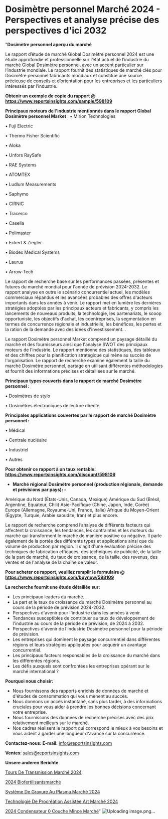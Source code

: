 # Dosimètre personnel Marché 2024 - Perspectives et analyse précise des perspectives d'ici 2032

"<strong>Dosimètre personnel aperçu du marché</strong>

Le rapport d’étude de marché Global Dosimètre personnel 2024 est une étude approfondie et professionnelle sur l’état actuel de l’industrie du marché Global Dosimètre personnel, avec un accent particulier sur l’industrie mondiale. Le rapport fournit des statistiques de marché clés pour Dosimètre personnel fabricants mondiaux et constitue une source précieuse de conseils et d’orientation pour les entreprises et les particuliers intéressés par l’industrie.

<strong>Obtenir un exemple de copie du rapport @ <a href=https://www.reportsinsights.com/sample/598109>https://www.reportsinsights.com/sample/598109</a></strong>

<strong>Principaux moteurs de l'industrie mentionnés dans le rapport Global Dosimètre personnel Market</strong> :
• Mirion Technologies

• Fuji Electric

• Thermo Fisher Scientific

• Aloka

• Unfors RaySafe

• RAE Systems

• ATOMTEX

• Ludlum Measurements

• Saphymo

• CIRNIC

• Tracerco

• Casella

• Polimaster

• Eckert & Ziegler

• Biodex Medical Systems

• Laurus

• Arrow-Tech

Le rapport de recherche basé sur les performances passées, présentes et futures du marché mondial pour l'année de prévision 2024-2032. Le rapport analyse en outre le scénario concurrentiel actuel, les modèles commerciaux répandus et les avancées probables des offres d'acteurs importants dans les années à venir. Le rapport met en lumière les dernières stratégies adoptées par les principaux acteurs et fabricants, y compris les lancements de nouveaux produits, la technologie, les partenariats, le scoop opportuniste, les objectifs d'achat, les coentreprises, la segmentation en termes de concurrence régionale et industrielle, les bénéfices, les pertes et la ration de la demande avec des idées d'investissement. .

Le rapport Dosimètre personnel Market comprend un paysage détaillé du marché et des fournisseurs ainsi que l'analyse SWOT des principaux moteurs de l'industrie. Le rapport mentionne des statistiques, des tableaux et des chiffres pour la planification stratégique qui mène au succès de l'organisation. Le rapport de recherche examine également la taille du marché Dosimètre personnel, partage en utilisant différentes méthodologies et fournit des informations précises et détaillées sur le marché.

<strong>Principaux types couverts dans le rapport de marché Dosimètre personnel :</strong>

• Dosimètres de stylo

• Dosimètres électroniques de lecture directe

<strong>Principales applications couvertes par le rapport de marché Dosimètre personnel :</strong>

• Médical

• Centrale nucléaire

• Industriel

• Autres

<strong>Pour obtenir ce rapport à un taux rentable: <a href=https://www.reportsinsights.com/discount/598109>https://www.reportsinsights.com/discount/598109</a></strong>
<ul>
  <li><strong>Marché régional Dosimètre personnel (production régionale, demande et prévisions par pays): -</strong></li>
</ul>
Amérique du Nord (États-Unis, Canada, Mexique)
Amérique du Sud (Brésil, Argentine, Equateur, Chili)
Asie-Pacifique (Chine, Japon, Inde, Corée)
Europe (Allemagne, Royaume-Uni, France, Italie)
Afrique du Moyen-Orient (Égypte, Turquie, Arabie saoudite, Iran) et plus encore.

Le rapport de recherche comprend l’analyse de différents facteurs qui affectent la croissance, les tendances, les contraintes et les moteurs du marché qui transforment le marché de manière positive ou négative. Il parle également de la portée des différents types et applications ainsi que du volume de production par région. Il s'agit d'une évaluation précise des techniques de fabrication efficaces, des techniques de publicité, de la taille de la part de marché, du taux de croissance, de la taille, des revenus, des ventes et de l'analyse de la chaîne de valeur.

<strong>Pour acheter ce rapport, veuillez remplir le formulaire @   <a href=https://www.reportsinsights.com/buynow/598109>https://www.reportsinsights.com/buynow/598109</a></strong>

<strong>La recherche fournit une étude détaillée sur:</strong>
<ul>
  <li>Les principaux leaders du marché.</li>
  <li>La part et le taux de croissance du marché Dosimètre personnel au cours de la période de prévision 2024-2032.</li>
  <li>Perspectives d'avenir pour l'industrie dans les années à venir.</li>
  <li>Tendances susceptibles de contribuer au taux de développement de l'industrie au cours de la période de prévision, de 2024 à 2032.</li>
  <li>Perspectives d'avenir de l'industrie Dosimètre personnel pour la période de prévision.</li>
  <li>Les entreprises qui dominent le paysage concurrentiel dans différentes régions et leurs stratégies appliquées pour acquérir un avantage concurrentiel.</li>
  <li>Les principaux facteurs responsables de la croissance du marché dans les différentes régions.</li>
  <li>Les défis auxquels sont confrontées les entreprises opérant sur le marché international ?</li>
</ul>
<strong>Pourquoi nous choisir:</strong>
<ul>
  <li>Nous fournissons des rapports enrichis de données de marché et d'études de consommation qui vous mènent au succès.</li>
  <li>Nous donnons un accès instantané, sans plus tarder, à des informations cruciales pour vous aider à prendre les bonnes décisions concernant votre entreprise.</li>
  <li>Nous fournissons des données de recherche précises avec des prix relativement meilleurs sur le marché.</li>
  <li>Nos cadres réalisent le rapport qui correspond le mieux à vos besoins et vous aident à garder une longueur d'avance sur la concurrence.</li>
</ul>
<strong>Contactez-nous:
</strong><strong>E-mail:</strong> <a href=mailto:info@reportsinsights.com>info@reportsinsights.com</a>

<strong>Ventes</strong>: <a href=mailto:sales@reportsinsights.com>sales@reportsinsights.com</a>

<strong>Unsere anderen Berichte</strong>

<a href=https://www.linkedin.com/pulse/tours-de-transmission-marché-principales-tendances-myqzc/>Tours De Transmission Marché 2024</a>

<a href=https://www.linkedin.com/pulse/2024-biofertilisantsmarch%C3%A9-domaines-de-croissance-5hizc/>2024 Biofertilisantsmarché</a>

<a href=https://www.linkedin.com/pulse/système-de-gravure-au-plasma-marchéanalyse-du-7i4vc/>Système De Gravure Au Plasma Marché 2024</a>

<a href=https://www.linkedin.com/pulse/technologie-de-procréation-assistée-art-marché-principales-8l5kc/>Technologie De Procréation Assistée Art Marché 2024</a>

<a href=https://www.linkedin.com/pulse/2024-condensateur-%C3%A0-couche-mince-march%C3%A9-w3v3c/>2024 Condensateur 0 Couche Mince Marché</a>"
![Uploading image.png…]()
